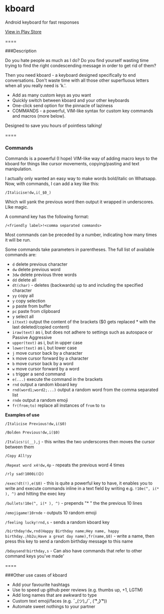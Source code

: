 # kboard
Android keyboard for fast responses

[View in Play Store](https://play.google.com/store/apps/details?id=com.adgad.kboard)

====

###Description

Do you hate people as much as I do?
Do you find yourself wasting time trying to find the right condescending message in order to get rid of them?

Then you need kboard - a keyboard designed specifically to end conversations. Don't waste time with all those other superfluous letters when all you really need is 'k.'.


* Add as many custom keys as you want
* Quickly switch between kboard and your other keyboards
* One-click send option for the pinnacle of laziness
* COMMANDS - a powerful, VIM-like syntax for custom key commands and macros (more below).

Designed to save you hours of pointless talking!

====

### Commands

Commands is a powerful (I hope) VIM-like way of adding macro keys to the kboard for things like cursor movements, copying/pasting and text manipulation.

I actually only wanted an easy way to make words bold/italic on Whatsapp.
Now, with commands, I can add a key like this:

`/Italicise!dw,i(_$0_)`

Which will yank the previous word then output it wrapped in underscores. LIke magic.

A command key has the following format:

`/<friendly label>!<comma separated commands>`

Most commands can be preceded by a number, indicating how many times it will be run.

Some commands take parameters in parentheses. The full list of available commands are:


* `d` delete previous character
* `dw` delete previous word
* `3dw` delete previous three words
* `dd` delete all
* `dt(char)` - deletes (backwards) up to and including the specified character
* `yy` copy all
* `y` copy selection
* `p` paste from buffer
* `pc` paste from clipboard
* `y` select all
* `i(text)` output the content of the brackets ($0 gets replaced * with the last deleted/copied content)
* `iraw(text)` as i, but does not adhere to settings such as autospace or Passive Aggressive
* `upper(text)` as i, but in upper case
* `lower(text)` as i, but lower case
* `j` move cursor back by a character
* `k` move cursor forward by a character
* `b` move cursor back by a word
* `w` move cursor forward by a word
* `s` trigger a send command
* `e(...)` execute the command in the brackets
* `rnd` output a random kboard key
* `rnd(word1;word2;...)` output a random word from the comma separated list
* `rnde` output a random emoji
* `fr(from;to)` replace all instances of `from` to `to`

**Examples of use**

`/Italicise Previous!dw,i($0)`

`/Bolden Previous!dw,i($0)`

`/Italics!i(__),j` - this writes the two underscores then moves the cursor between them

`/Copy All!yy`

`/Repeat word x4!dw,4p` - repeats the previous word 4 times

`/rly sad!1000i(😥)`

`/exec!dt(!),e($0)` - this is quite a powerful key to have, it enables you to write and execute commands inline in a text field by writing e.g. `!10e(^, i(* ), ^)` and hitting the exec key

`/bullets!10e(^, i(* ), ^)` - prepends "* " the the previous 10 lines

`/emojigame!10rnde` - outputs 10 random emoji

`/feeling lucky!rnd,s` - sends a random kboard key

`/birthday!dw,rnd(Happy Birthday name;Hey name, happy birthday.;hb2u;Have a great day name),fr(name,$0)` - write a name, then press this key to send a random birthday message to this name

`/bdaysend!birthday,s` - Can also have commands that refer to other command keys you've made'

====

###Other use cases of kboard

* Add your favourite hashtags
* Use to speed up github peer reviews (e.g. thumbs up, +1, LGTM)
* Add long names that are awkward to type
* Custom text emoji/faces (e.g. ¯\_(ツ)_/¯, ( ͡° ͜ʖ ͡°))
* Automate sweet nothings to your partner


